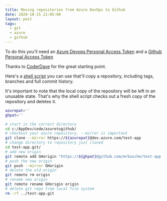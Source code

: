 ```yaml
---
title: Moving repositories from Azure DevOps to Github
date: 2020-10-15 21:05:00
layout: post
tags:
  - git
  - azure
  - github
---
```


To do this you'll need an [Azure Devops Personal Access Token](https://docs.microsoft.com/en-us/azure/devops/organizations/accounts/use-personal-access-tokens-to-authenticate?view=azure-devops&tabs=preview-page) and a [Github Personal Access Token](https://docs.github.com/en/free-pro-team@latest/github/authenticating-to-github/creating-a-personal-access-token)

Thanks to [CoderDave](https://github.com/n3wt0n/AzureDevOpsToGitHubRepoMigrator) for the great starting point.

Here's a [shell script](https://www.shellscript.sh/) you can use that'll copy a repository, including tags, branches and full commit history.

It's important to note that the local copy of the repository will be left in an unusable state. That's why the shell script checks out a fresh copy of the repository and deletes it.

```bash
azurepat=''
ghpat=''

# start in the correct directory
cd c:/AppDev/code/azuretogithub/
# checkout your azure repository, --mirror is important
git clone --mirror https://${azurepat}@dev.azure.com/test-app
# change directory to repository just cloned
cd test-app.git/
# add new origin
git remote add GHorigin "https://${ghpat}@github.com/mrbusche/test-app.git"
# push the new origin
git push --mirror GHorigin
# delete the old origin
git remote rm origin
# rename new origin
git remote rename GHorigin origin
# delete git repo from local file system
rm -rf ../test-app.git
```
